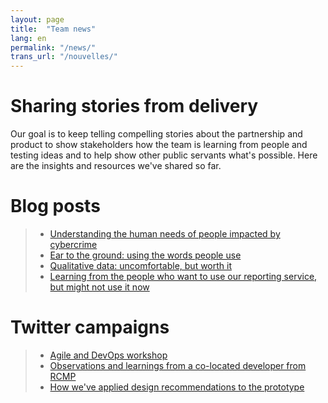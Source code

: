 ```yaml
---
layout: page
title:  "Team news"
lang: en
permalink: "/news/"
trans_url: "/nouvelles/"
---
```


# Sharing stories from delivery

Our goal is to keep telling compelling stories about the partnership and product to show stakeholders how the team is learning from people and testing ideas and to help show other public servants what's possible. Here are the insights and resources we've shared so far.  		

# Blog posts
  >  * [Understanding the human needs of people impacted by cybercrime](https://digital.canada.ca/2019/05/06/understanding-the-human-needs-of-people-impacted-by-cybercrime/)
  >  * [Ear to the ground: using the words people use](https://digital.canada.ca/2019/06/06/ear-to-the-ground-using-the-words-people-use/)
  >  * [Qualitative data: uncomfortable, but worth it](https://digital.canada.ca/2019/07/11/qualitative-data-uncomfortable-but-worth-it/)
  >  * [Learning from the people who want to use our reporting service, but might not use it now](https://digital.canada.ca/2019/08/29/learning-from-the-people-who-want-to-use-our-reporting-service-but-might-not-use-it-now/)

# Twitter campaigns
  >  * [Agile and DevOps workshop](https://twitter.com/CDS_GC/status/1133728212708671488)
  >  * [Observations and learnings from a co-located developer from RCMP](https://twitter.com/CDS_GC/status/1139155596547170306)
  >  * [How we've applied design recommendations to the prototype](https://twitter.com/CDS_GC/status/1169675152000507904)
